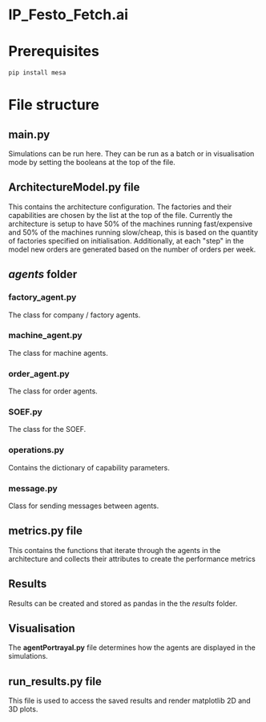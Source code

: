 # IP_Festo_Fetch.ai

# Prerequisites
```bash
pip install mesa
```

# File structure

## __main.py__
Simulations can be run here. They can be run as a batch or in visualisation mode by setting the booleans at the top of the file. 

## __ArchitectureModel.py__ file
This contains the architecture configuration. The factories and their capabilities are chosen by the list at the top of the file. Currently the architecture is setup to have 50% of the machines running fast/expensive and 50% of the machines running slow/cheap, this is based on the quantity of factories specified on initialisation. Additionally, at each "step" in the model new orders are generated based on the number of orders per week. 

## _agents_ folder
### __factory_agent.py__
The class for company / factory agents.
### __machine_agent.py__
The class for machine agents.
### __order_agent.py__
The class for order agents.
### __SOEF.py__
The class for the SOEF.
### __operations.py__
Contains the dictionary of capability parameters.
### __message.py__
Class for sending messages between agents. 


## __metrics.py__ file 
This contains the functions that iterate through the agents in the architecture and collects their attributes to create the performance metrics

## Results
Results can be created and stored as pandas in the the _results_ folder. 

## Visualisation
The __agentPortrayal.py__ file determines how the agents are displayed in the simulations.

## __run_results.py__ file
This file is used to access the saved results and render matplotlib 2D and 3D plots.
